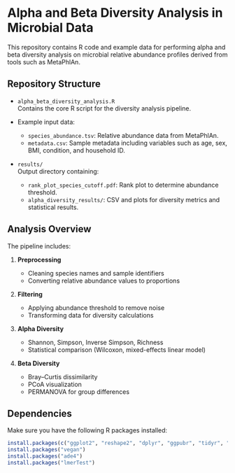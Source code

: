# Alpha and Beta Diversity Analysis in Microbial Data

This repository contains R code and example data for performing alpha and beta diversity analysis on microbial relative abundance profiles derived from tools such as MetaPhlAn.

## Repository Structure

- `alpha_beta_diversity_analysis.R`  
  Contains the core R script for the diversity analysis pipeline.

- Example input data:
  - `species_abundance.tsv`: Relative abundance data from MetaPhlAn.
  - `metadata.csv`: Sample metadata including variables such as age, sex, BMI, condition, and household ID.

- `results/`  
  Output directory containing:
  - `rank_plot_species_cutoff.pdf`: Rank plot to determine abundance threshold.
  - `alpha_diversity_results/`: CSV and plots for diversity metrics and statistical results.

## Analysis Overview

The pipeline includes:

1. **Preprocessing**
   - Cleaning species names and sample identifiers
   - Converting relative abundance values to proportions

2. **Filtering**
   - Applying abundance threshold to remove noise
   - Transforming data for diversity calculations

3. **Alpha Diversity**
   - Shannon, Simpson, Inverse Simpson, Richness
   - Statistical comparison (Wilcoxon, mixed-effects linear model)

4. **Beta Diversity**
   - Bray–Curtis dissimilarity
   - PCoA visualization
   - PERMANOVA for group differences

## Dependencies

Make sure you have the following R packages installed:

```r
install.packages(c("ggplot2", "reshape2", "dplyr", "ggpubr", "tidyr", "RColorBrewer"))
install.packages("vegan")
install.packages("ade4")
install.packages("lmerTest")
